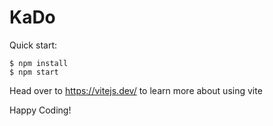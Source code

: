 # KaDo

Quick start:

```
$ npm install
$ npm start
````

Head over to https://vitejs.dev/ to learn more about using vite

Happy Coding!
